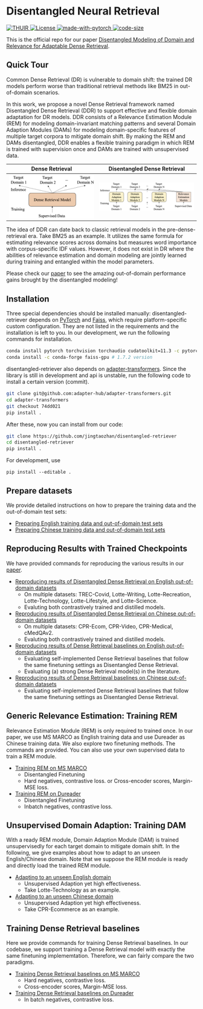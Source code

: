 # Disentangled Neural Retrieval

<p align="left">
    <a href="./">
    <img alt="THUIR" src="https://img.shields.io/badge/Disentangle-NeuralIR-blueviolet">
    </a>
    <a href="./LICENSE">
    <img alt="License" src="https://img.shields.io/badge/License-MIT-blue.svg">
    </a>
    <a>
    <a href="./">
    <img alt="made-with-pytorch" src="https://img.shields.io/badge/Made%20with-Pytorch-red.svg">
    </a>
    <a>
    <a href="./">
    <img alt="code-size" src="https://img.shields.io/github/languages/code-size/jingtaozhan/disentangled-retriever?color=green">
    </a>
</p>

This is the official repo for our paper [Disentangled Modeling of Domain and Relevance for Adaptable Dense Retrieval](https://arxiv.org/pdf/2208.05753.pdf). 

## Quick Tour

Common Dense Retrieval (DR) is vulnerable to domain shift: the trained DR models perform worse than traditional retrieval methods like BM25 in out-of-domain scenarios.

In this work, we propose a novel Dense Retrieval framework named Disentangled Dense Retrieval (DDR) to support effective and flexible domain adaptation for DR models. 
DDR consists of a Relevance Estimation Module (REM) for modeling domain-invariant matching patterns and several Domain Adaption Modules (DAMs) for modeling domain-specific features of multiple target corpora to mitigate domain shift. 
By making the REM and DAMs disentangled, DDR enables a flexible training paradigm in which REM is trained with supervision once and DAMs are trained with unsupervised data. 

Dense Retrieval   |  Disentangled Dense Retrieval
:-------------------------:|:-------------------------:
<img src="./figures/dr-modeling.png" height="80%">  | <img src="./figures/ddr-modeling.png" height="80%"> 

The idea of DDR can date back to classic retrieval models in the pre-dense-retrieval era. Take BM25 as an example. It utilizes the same formula for estimating relevance scores across domains but measures word importance with corpus-specific IDF values. 
However, it does not exist in DR where the abilities of relevance estimation and domain modeling are jointly learned during training and entangled within the model parameters. 


Please check our [paper](https://arxiv.org/pdf/2208.05753.pdf) to see the amazing out-of-domain performance gains brought by the disentangled modeling!

## Installation

Three special dependencies should be installed manually: disentangled-retriever depends on [PyTorch](https://pytorch.org/get-started/locally/) and [Faiss](https://github.com/facebookresearch/faiss/blob/main/INSTALL.md), which require platform-specific custom configuration. They are not listed in the requirements and the installation is left to you. In our development, we run the following commands for installation.
```bash
conda install pytorch torchvision torchaudio cudatoolkit=11.3 -c pytorch # 1.12.1 version
conda install -c conda-forge faiss-gpu # 1.7.2 version
```
disentangled-retriever also depends on [adapter-transformers](https://github.com/adapter-hub/adapter-transformers). Since the library is still in development and api is unstable, run the following code to install a certain version (commit).
```bash
git clone git@github.com:adapter-hub/adapter-transformers.git
cd adapter-transformers
git checkout 74dd021
pip install .
```

After these, now you can install from our code: 
```bash
git clone https://github.com/jingtaozhan/disentangled-retriever
cd disentangled-retriever
pip install .
```
For development, use
```
pip install --editable .
```

## Prepare datasets

We provide detailed instructions on how to prepare the training data and the out-of-domain test sets:

- [Preparing English training data and out-of-domain test sets](./examples/dense-mlm/english-marco/prepare_dataset/README.md)
- [Preparing Chinese training data and out-of-domain test sets](./examples/dense-mlm/chinese-dureader/prepare_dataset/README.md)

## Reproducing Results with Trained Checkpoints

We have provided commands for reproducing the various results in our [paper](https://arxiv.org/pdf/2208.05753.pdf).
- [Reproducing results of Disentangled Dense Retrieval on English out-of-domain datasets](./examples/dense-mlm/english-marco/inference.md)
    - On multiple datasets: TREC-Covid, Lotte-Writing, Lotte-Recreation, Lotte-Technology, Lotte-Lifestyle, and Lotte-Science.
    - Evaluting both contrastively trained and distilled models.
- [Reproducing results of Disentangled Dense Retrieval on Chinese out-of-domain datasets](./examples/dense-mlm/chinese-dureader/inference.md)
    - On multiple datasets: CPR-Ecom, CPR-Video, CPR-Medical, cMedQAv2.
    - Evaluting both contrastively trained and distilled models.
- [Reproducing results of Dense Retrieval baselines on English out-of-domain datasets](./examples/dense-mlm/english-marco/inference_baseline.md)
    - Evaluating self-implemented Dense Retrieval baselines that follow the same finetuning settings as Disentangled Dense Retrieval. 
    - Evaluating (a) strong Dense Retrieval model(s) in the literature.
- [Reproducing results of Dense Retrieval baselines on Chinese out-of-domain datasets](./examples/dense-mlm/chinese-dureader/inference_baseline.md)
    - Evaluating self-implemented Dense Retrieval baselines that follow the same finetuning settings as Disentangled Dense Retrieval. 

## Generic Relevance Estimation: Training REM 

Relevance Estimation Module (REM) is only required to trained once. In our paper, we use MS MARCO as English training data and use Dureader as Chinese training data. We also explore two finetuning methods. The commands are provided. You can also use your own supervised data to train a REM module. 

- [Training REM on MS MARCO](./examples/dense-mlm/english-marco/train_rem.md)
    - Disentangled Finetuning
    - Hard negatives, contrastive loss. or Cross-encoder scores, Margin-MSE loss.
- [Training REM on Dureader](./examples/dense-mlm/chinese-dureader/train_rem.md)
    - Disentangled Finetuning
    - Inbatch negatives, contrastive loss.

## Unsupervised Domain Adaption: Training DAM

With a ready REM module, Domain Adaption Module (DAM) is trained unsupervisedly for each target domain to mitigate domain shift. In the following, we give examples about how to adapt to an unseen English/Chinese domain. Note that we suppose the REM module is ready and directly load the trained REM module. 

- [Adapting to an unseen English domain](./examples/dense-mlm/english-marco/adapt_domain.md)
    - Unsupervised Adaption yet high effectiveness.
    - Take Lotte-Technology as an example.
- [Adapting to an unseen Chinese domain](./examples/dense-mlm/chinese-dureader/adapt_domain.md)
    - Unsupervised Adaption yet high effectiveness.
    - Take CPR-Ecommerce as an example.

## Training Dense Retrieval baselines

Here we provide commands for training Dense Retrieval baselines. In our codebase, we support training a Dense Retrieval model with exactly the same finetuning implememtation. Therefore, we can fairly compare the two paradigms. 

- [Training Dense Retrieval baselines on MS MARCO](./examples/dense-mlm/english-marco/train_baseline.md)
    - Hard negatives, contrastive loss.
    - Cross-encoder scores, Margin-MSE loss.
- [Training Dense Retrieval baselines on Dureader](./examples/dense-mlm/chinese-dureader/train_baseline.md)
    - In batch negatives, contrastive loss.
